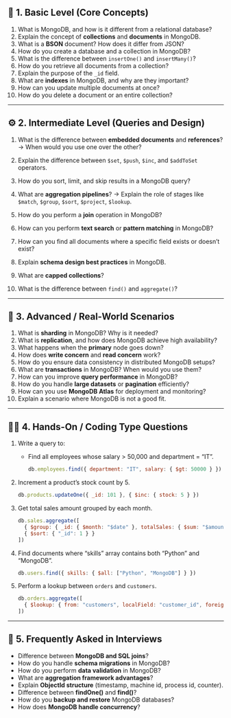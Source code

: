 ## 🧩 **1. Basic Level (Core Concepts)**

1. What is MongoDB, and how is it different from a relational database?
2. Explain the concept of **collections** and **documents** in MongoDB.
3. What is a **BSON** document? How does it differ from JSON?
4. How do you create a database and a collection in MongoDB?
5. What is the difference between `insertOne()` and `insertMany()`?
6. How do you retrieve all documents from a collection?
7. Explain the purpose of the `_id` field.
8. What are **indexes** in MongoDB, and why are they important?
9. How can you update multiple documents at once?
10. How do you delete a document or an entire collection?

---

## ⚙️ **2. Intermediate Level (Queries and Design)**

1. What is the difference between **embedded documents** and **references**?
   → When would you use one over the other?

2. Explain the difference between `$set`, `$push`, `$inc`, and `$addToSet` operators.

3. How do you sort, limit, and skip results in a MongoDB query?

4. What are **aggregation pipelines**?
   → Explain the role of stages like `$match`, `$group`, `$sort`, `$project`, `$lookup`.

5. How do you perform a **join** operation in MongoDB?

6. How can you perform **text search** or **pattern matching** in MongoDB?

7. How can you find all documents where a specific field exists or doesn’t exist?

8. Explain **schema design best practices** in MongoDB.

9. What are **capped collections**?

10. What is the difference between `find()` and `aggregate()`?

---

## 🧠 **3. Advanced / Real-World Scenarios**

1. What is **sharding** in MongoDB? Why is it needed?
2. What is **replication**, and how does MongoDB achieve high availability?
3. What happens when the **primary** node goes down?
4. How does **write concern** and **read concern** work?
5. How do you ensure data consistency in distributed MongoDB setups?
6. What are **transactions** in MongoDB? When would you use them?
7. How can you improve **query performance** in MongoDB?
8. How do you handle **large datasets** or **pagination** efficiently?
9. How can you use **MongoDB Atlas** for deployment and monitoring?
10. Explain a scenario where MongoDB is not a good fit.

---

## 🧑‍💻 **4. Hands-On / Coding Type Questions**

1. Write a query to:

   * Find all employees whose salary > 50,000 and department = “IT”.

     ```js
     db.employees.find({ department: "IT", salary: { $gt: 50000 } })
     ```
2. Increment a product’s stock count by 5.

   ```js
   db.products.updateOne({ _id: 101 }, { $inc: { stock: 5 } })
   ```
3. Get total sales amount grouped by each month.

   ```js
   db.sales.aggregate([
     { $group: { _id: { $month: "$date" }, totalSales: { $sum: "$amount" } } },
     { $sort: { "_id": 1 } }
   ])
   ```
4. Find documents where “skills” array contains both “Python” and “MongoDB”.

   ```js
   db.users.find({ skills: { $all: ["Python", "MongoDB"] } })
   ```
5. Perform a lookup between `orders` and `customers`.

   ```js
   db.orders.aggregate([
     { $lookup: { from: "customers", localField: "customer_id", foreignField: "_id", as: "customer_info" } }
   ])
   ```

---

## 🧾 **5. Frequently Asked in Interviews**

* Difference between **MongoDB and SQL joins**?
* How do you handle **schema migrations** in MongoDB?
* How do you perform **data validation** in MongoDB?
* What are **aggregation framework advantages**?
* Explain **ObjectId structure** (timestamp, machine id, process id, counter).
* Difference between **findOne()** and **find()**?
* How do you **backup and restore** MongoDB databases?
* How does **MongoDB handle concurrency**?
